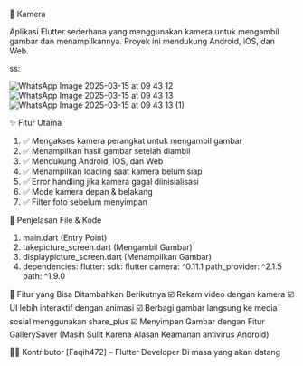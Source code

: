 📸 Kamera 

Aplikasi Flutter sederhana yang menggunakan kamera untuk mengambil gambar dan menampilkannya. Proyek ini mendukung Android, iOS, dan Web.


ss:

![WhatsApp Image 2025-03-15 at 09 43 12](https://github.com/user-attachments/assets/76b9765b-4132-48b2-880b-c744388ea812)
![WhatsApp Image 2025-03-15 at 09 43 13](https://github.com/user-attachments/assets/23f669d5-2888-4030-9411-3a14d42776e5)
![WhatsApp Image 2025-03-15 at 09 43 13 (1)](https://github.com/user-attachments/assets/16dd2ac1-bd43-424c-b323-ee91087bf946)




✨ Fitur Utama
1.  ✅ Mengakses kamera perangkat untuk mengambil gambar
2.  ✅ Menampilkan hasil gambar setelah diambil
3.  ✅ Mendukung Android, iOS, dan Web
4.  ✅ Menampilkan loading saat kamera belum siap
5.  ✅ Error handling jika kamera gagal diinisialisasi
6.  ✅ Mode kamera depan & belakang
7.  ✅ Filter foto sebelum menyimpan



📜 Penjelasan File & Kode
1. main.dart (Entry Point)
2.  takepicture_screen.dart (Mengambil Gambar)
3. displaypicture_screen.dart (Menampilkan Gambar)
4. dependencies:
  flutter:
    sdk: flutter
  camera: ^0.11.1
  path_provider: ^2.1.5
  path: ^1.9.0

🎯 Fitur yang Bisa Ditambahkan Berikutnya
☑️ Rekam video dengan kamera
☑️ UI lebih interaktif dengan animasi
☑️ Berbagi gambar langsung ke media sosial menggunakan share_plus
☑️ Menyimpan Gambar dengan Fitur GallerySaver (Masih Sulit Karena Alasan Keamanan antivirus Android)





👨‍💻 Kontributor
[Faqih472] – Flutter Developer Di masa yang akan datang 
